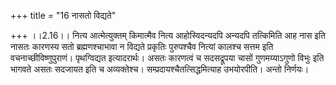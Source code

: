 +++
title = "16 नासतो विद्यते"

+++
।।2.16।। नित्य आत्मेत्युक्तम् किमात्मैव नित्य आहोस्विदन्यदपि अन्यदपि
तत्किमिति आह नास इति नासतः कारणस्य सतो ब्रह्मणश्चाभावा न विद्यते
प्रकृतिः पुरुपश्चैव नित्यां कालश्च सत्तम इति वचनाच्छीविष्णुपुराणं।
पृथग्विद्यत इत्यादरार्थः। असतः कारणत्वं च सदसद्रूपया चासों गुणमय्याऽगुणो
विभुः इति भागवते असतः सदजायत इति च अव्यक्तेश्च।
सम्प्रदायश्चैतत्सिद्धमित्याह उभयोरपीति। अन्तो निर्णयः।  
